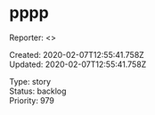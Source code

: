 # pppp

Reporter:  <>  

Created: 2020-02-07T12:55:41.758Z  
Updated: 2020-02-07T12:55:41.758Z

Type: story  
Status: backlog  
Priority: 979
